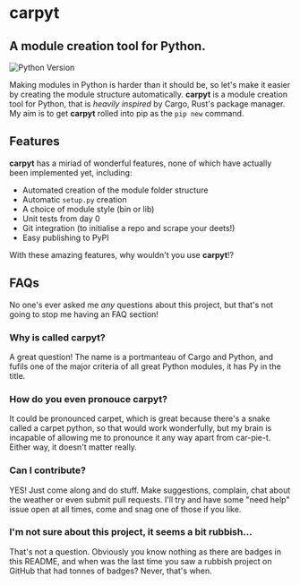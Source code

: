 # carpyt

## A module creation tool for Python.

![Python Version](https://img.shields.io/badge/Python-3.6-lightgrey.svg)

Making modules in Python is harder than it should be, so let's make it easier by creating the module structure automatically. **carpyt** is a module creation tool for Python, that is _heavily inspired_ by Cargo, Rust's package manager. My aim is to get **carpyt** rolled into pip as the `pip new` command.

## Features

**carpyt** has a miriad of wonderful features, none of which have actually been implemented yet, including:

* Automated creation of the module folder structure
* Automatic `setup.py` creation
* A choice of module style (bin or lib)
* Unit tests from day 0
* Git integration (to initialise a repo and scrape your deets!)
* Easy publishing to PyPI

With these amazing features, why wouldn't you use **carpyt**!?

## FAQs

No one's ever asked me _any_ questions about this project, but that's not going to stop me having an FAQ section!

### Why is called **carpyt**?

A great question! The name is a portmanteau of Cargo and Python, and fufils one of the major criteria of all great Python modules, it has Py in the title.

### How do you even pronouce **carpyt**?

It could be pronounced carpet, which is great because there's a snake called a carpet python, so that would work wonderfully, but my brain is incapable of allowing me to pronounce it any way apart from car-pie-t. Either way, it doesn't matter really.

### Can I contribute?

YES! Just come along and do stuff. Make suggestions, complain, chat about the weather or even submit pull requests. I'll try and have some "need help" issue open at all times, come and snag one of those if you like.

### I'm not sure about this project, it seems a bit rubbish...

That's not a question. Obviously you know nothing as there are badges in this README, and when was the last time you saw a rubbish project on GitHub that had tonnes of badges? Never, that's when. 
